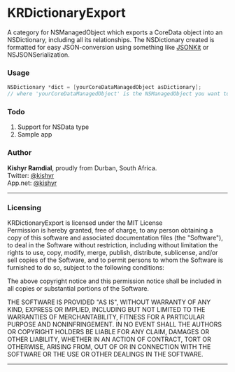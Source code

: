 KRDictionaryExport
==================

A category for NSManagedObject which exports a CoreData object into an NSDictionary, including all its relationships. The NSDictionary created is formatted for easy JSON-conversion using something like [JSONKit](https://github.com/johnezang/JSONKit) or NSJSONSerialization.

### Usage

```objective-c  
NSDictionary *dict = [yourCoreDataManagedObject asDictionary];  
// where 'yourCoreDataManagedObject' is the NSManagedObject you want to convert into a dictionary.  
```  

### Todo

1. Support for NSData type
2. Sample app


### Author

**Kishyr Ramdial**, proudly from Durban, South Africa.  
Twitter: [@kishyr](http://twitter.com/kishyr)  
App.net: [@kishyr](http://alpha.app.net/kishyr)  

---

### Licensing

KRDictionaryExport is licensed under the MIT License  
Permission is hereby granted, free of charge, to any person obtaining a copy
of this software and associated documentation files (the "Software"), to deal
in the Software without restriction, including without limitation the rights
to use, copy, modify, merge, publish, distribute, sublicense, and/or sell
copies of the Software, and to permit persons to whom the Software is
furnished to do so, subject to the following conditions:

The above copyright notice and this permission notice shall be included in
all copies or substantial portions of the Software.

THE SOFTWARE IS PROVIDED "AS IS", WITHOUT WARRANTY OF ANY KIND, EXPRESS OR
IMPLIED, INCLUDING BUT NOT LIMITED TO THE WARRANTIES OF MERCHANTABILITY,
FITNESS FOR A PARTICULAR PURPOSE AND NONINFRINGEMENT. IN NO EVENT SHALL THE
AUTHORS OR COPYRIGHT HOLDERS BE LIABLE FOR ANY CLAIM, DAMAGES OR OTHER
LIABILITY, WHETHER IN AN ACTION OF CONTRACT, TORT OR OTHERWISE, ARISING FROM,
OUT OF OR IN CONNECTION WITH THE SOFTWARE OR THE USE OR OTHER DEALINGS IN
THE SOFTWARE.

---
